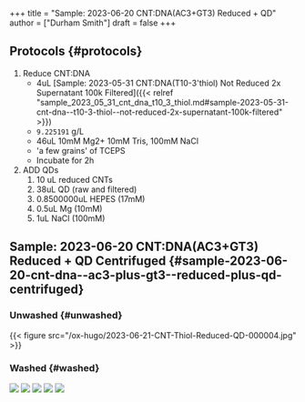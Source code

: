 +++
title = "Sample: 2023-06-20 CNT:DNA(AC3+GT3) Reduced + QD"
author = ["Durham Smith"]
draft = false
+++

## Protocols {#protocols}

1.  Reduce CNT:DNA
    -   4uL [Sample: 2023-05-31 CNT:DNA(T10-3'thiol) Not Reduced 2x Supernatant 100k Filtered]({{< relref "sample_2023_05_31_cnt_dna_t10_3_thiol.md#sample-2023-05-31-cnt-dna--t10-3-thiol--not-reduced-2x-supernatant-100k-filtered" >}})
    -   `9.225191` g/L
    -   46uL 10mM Mg2+ 10mM Tris, 100mM NaCl
    -   'a few grains' of TCEPS
    -   Incubate for 2h
2.  ADD QDs
    1.  10 uL reduced CNTs
    2.  38uL QD (raw and filtered)
    3.  0.8500000uL HEPES (17mM)
    4.  0.5uL Mg (10mM)
    5.  1uL NaCl (100mM)


## Sample: 2023-06-20 CNT:DNA(AC3+GT3) Reduced + QD Centrifuged {#sample-2023-06-20-cnt-dna--ac3-plus-gt3--reduced-plus-qd-centrifuged}


### Unwashed {#unwashed}

{{< figure src="/ox-hugo/2023-06-21-CNT-Thiol-Reduced-QD-000004.jpg" >}}


### Washed {#washed}

![](/ox-hugo/2023-06-21-CNT-Thiol-Reduced-QD-Washed-000005.jpg)
![](/ox-hugo/2023-06-21-CNT-Thiol-Reduced-QD-Washed-000004.jpg)
![](/ox-hugo/2023-06-21-CNT-Thiol-Reduced-QD-Washed-000003.jpg)
![](/ox-hugo/2023-06-21-CNT-Thiol-Reduced-QD-Washed-000002.jpg)
![](/ox-hugo/2023-06-21-CNT-Thiol-Reduced-QD-Washed-000001.jpg)
